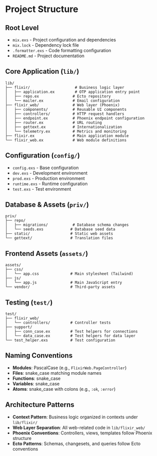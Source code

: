 # Project Structure

## Root Level
- `mix.exs` - Project configuration and dependencies
- `mix.lock` - Dependency lock file
- `.formatter.exs` - Code formatting configuration
- `README.md` - Project documentation

## Core Application (`lib/`)
```
lib/
├── flixir/                    # Business logic layer
│   ├── application.ex         # OTP application entry point
│   ├── repo.ex               # Ecto repository
│   └── mailer.ex             # Email configuration
├── flixir_web/               # Web layer (Phoenix)
│   ├── components/           # Reusable UI components
│   ├── controllers/          # HTTP request handlers
│   ├── endpoint.ex           # Phoenix endpoint configuration
│   ├── router.ex             # URL routing
│   ├── gettext.ex            # Internationalization
│   └── telemetry.ex          # Metrics and monitoring
├── flixir.ex                 # Main application module
└── flixir_web.ex             # Web module definitions
```

## Configuration (`config/`)
- `config.exs` - Base configuration
- `dev.exs` - Development environment
- `prod.exs` - Production environment  
- `runtime.exs` - Runtime configuration
- `test.exs` - Test environment

## Database & Assets (`priv/`)
```
priv/
├── repo/
│   ├── migrations/           # Database schema changes
│   └── seeds.exs            # Database seed data
├── static/                  # Static web assets
└── gettext/                 # Translation files
```

## Frontend Assets (`assets/`)
```
assets/
├── css/
│   └── app.css              # Main stylesheet (Tailwind)
├── js/
│   └── app.js               # Main JavaScript entry
└── vendor/                  # Third-party assets
```

## Testing (`test/`)
```
test/
├── flixir_web/
│   └── controllers/         # Controller tests
├── support/
│   ├── conn_case.ex         # Test helpers for connections
│   └── data_case.ex         # Test helpers for data layer
└── test_helper.exs          # Test configuration
```

## Naming Conventions
- **Modules**: PascalCase (e.g., `FlixirWeb.PageController`)
- **Files**: snake_case matching module names
- **Functions**: snake_case
- **Variables**: snake_case
- **Atoms**: snake_case with colons (e.g., `:ok`, `:error`)

## Architecture Patterns
- **Context Pattern**: Business logic organized in contexts under `lib/flixir/`
- **Web Layer Separation**: All web-related code in `lib/flixir_web/`
- **Phoenix Conventions**: Controllers, views, templates follow Phoenix structure
- **Ecto Patterns**: Schemas, changesets, and queries follow Ecto conventions